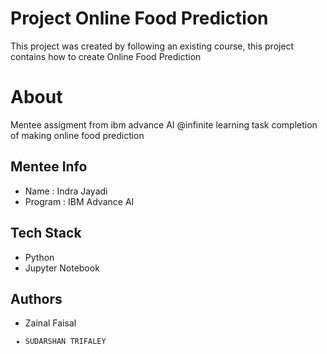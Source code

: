 
# Project Online Food Prediction

This project was created by following an existing course, this project contains how to create Online Food Prediction

# About
 
Mentee assigment from ibm advance AI @infinite learning task completion of making online food prediction

## Mentee Info 

- Name : Indra Jayadi
- Program : IBM Advance AI 

## Tech Stack
- Python
- Jupyter Notebook

## Authors

- Zainal Faisal <code>
- SUDARSHAN TRIFALEY <dataset>




